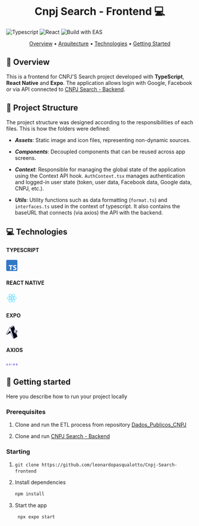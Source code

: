 <h1 align="center" style="font-weight: bold;">Cnpj Search - Frontend 💻</h1>

![Typescript](https://img.shields.io/badge/TypeScript-3178C6?style=for-the-badge&logo=typescript&logoColor=white)
![React](https://shields.io/badge/react-black?logo=react&style=for-the-badge)
<img alt="Build with EAS" src="https://img.shields.io/badge/Build-000.svg?style=for-the-badge&logo=EXPO&labelColor=000&logoColor=FFF">

<p align="center"

<a href="#overview">Overview</a> • 
<a href="#arquitecture">Arquitecture</a> • 
<a href="#tech">Technologies</a> • 
 <a href="#started">Getting Started</a> 

</p>

<h2 id="overview">🔎 Overview </h2>

This is a frontend for CNPJ'S Search project developed with <b>TypeScript</b>, <b>React Native</b> and <b>Expo</b>. The application allows login with Google, Facebook or via  API connected to  <a href="https://github.com/leonardopasqualotto/Cnpj-Search-backend">CNPJ Search - Backend</a>.

<h2 id="architecture">📐 Project Structure </h2>

The project structure was designed according to the responsibilities of each files. This is how the folders were defined:

- <b>_Assets_</b>: Static image and icon files, representing non-dynamic sources.

- <b>_Components_</b>: Decoupled components that can be reused across app screens. 

- <b> _Context_</b>:  Responsible for managing the global state of the application using the Context API hook. `AuthContext.tsx` manages authentication and logged-in user state (token, user data, Facebook data, Google data, CNPJ, etc.).

- <b> _Utils_</b>: Utility functions such as data formatting (`format.ts`) and  `interfaces.ts` used in the context of typescript. It also contains the baseURL that connects (via axios) the API with the backend.

<h2 id="tech">💻 Technologies</h2>

<h4>TYPESCRIPT</h4> <img src="assets/images/Typescript.png" alt="React" width="30"/>
<h4>REACT NATIVE</h4><img src="assets/images/react-logo.png" alt="React" width="30"/> 
<h4>EXPO</h4><img src="assets/images/expo-go.png" alt="React" width="30"/> 
<h4>AXIOS</h4><img src="assets/images/axios.png" alt="React" width="30"/> 


<h2 id="started">🚀 Getting started</h2>

Here you describe how to run your project locally

<h3>Prerequisites</h3>

1) Clone and run the ETL process from repository [Dados_Publicos_CNPJ](https://github.com/leonardopasqualotto/Receita_Federal_do_Brasil_-_Dados_Publicos_CNPJ)

1) Clone and run  [CNPJ Search - Backend](https://github.com/leonardopasqualotto/Cnpj-Search-backend)

<h3>Starting</h3>

1) ```git clone https://github.com/leonardopasqualotto/Cnpj-Search-frontend```

2) Install dependencies

   ```bash
   npm install
   ```

3) Start the app

   ```bash
    npx expo start
   ```
